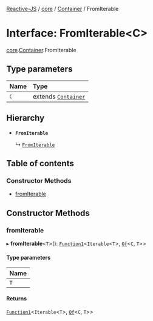 [Reactive-JS](../README.md) / [core](../modules/core.md) / [Container](../modules/core.Container.md) / FromIterable

# Interface: FromIterable<C\>

[core](../modules/core.md).[Container](../modules/core.Container.md).FromIterable

## Type parameters

| Name | Type |
| :------ | :------ |
| `C` | extends [`Container`](core.Container-1.md) |

## Hierarchy

- **`FromIterable`**

  ↳ [`FromIterable`](core.ReactiveContainer.FromIterable.md)

## Table of contents

### Constructor Methods

- [fromIterable](core.Container.FromIterable.md#fromiterable)

## Constructor Methods

### fromIterable

▸ **fromIterable**<`T`\>(): [`Function1`](../modules/functions.md#function1)<`Iterable`<`T`\>, [`Of`](../modules/core.Container.md#of)<`C`, `T`\>\>

#### Type parameters

| Name |
| :------ |
| `T` |

#### Returns

[`Function1`](../modules/functions.md#function1)<`Iterable`<`T`\>, [`Of`](../modules/core.Container.md#of)<`C`, `T`\>\>
